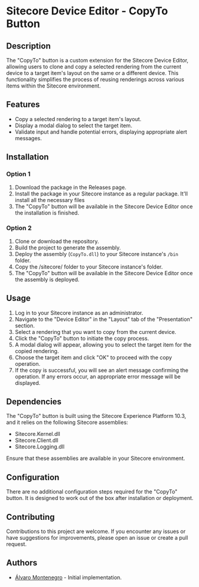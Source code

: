 # Sitecore Device Editor - CopyTo Button

## Description

The "CopyTo" button is a custom extension for the Sitecore Device Editor, allowing users to clone and copy a selected rendering from the current device to a target item's layout on the same or a different device. This functionality simplifies the process of reusing renderings across various items within the Sitecore environment.

## Features

- Copy a selected rendering to a target item's layout.
- Display a modal dialog to select the target item.
- Validate input and handle potential errors, displaying appropriate alert messages.

## Installation

### Option 1
1. Download the package in the Releases page.
2. Install the package in your Sitecore instance as a regular package. It'll install all the necessary files
3. The "CopyTo" button will be available in the Sitecore Device Editor once the installation is finished.

### Option 2
1. Clone or download the repository.
2. Build the project to generate the assembly.
3. Deploy the assembly (`CopyTo.dll`) to your Sitecore instance's `/bin` folder.
4. Copy the /sitecore/ folder to your Sitecore instance's folder.
5. The "CopyTo" button will be available in the Sitecore Device Editor once the assembly is deployed.

## Usage

1. Log in to your Sitecore instance as an administrator.
2. Navigate to the "Device Editor" in the "Layout" tab of the "Presentation" section.
3. Select a rendering that you want to copy from the current device.
4. Click the "CopyTo" button to initiate the copy process.
5. A modal dialog will appear, allowing you to select the target item for the copied rendering.
6. Choose the target item and click "OK" to proceed with the copy operation.
7. If the copy is successful, you will see an alert message confirming the operation. If any errors occur, an appropriate error message will be displayed.

## Dependencies

The "CopyTo" button is built using the Sitecore Experience Platform 10.3, and it relies on the following Sitecore assemblies:

- Sitecore.Kernel.dll
- Sitecore.Client.dll
- Sitecore.Logging.dll

Ensure that these assemblies are available in your Sitecore environment.

## Configuration

There are no additional configuration steps required for the "CopyTo" button. It is designed to work out of the box after installation or deployment.

## Contributing

Contributions to this project are welcome. If you encounter any issues or have suggestions for improvements, please open an issue or create a pull request.

## Authors

- [Álvaro Montenegro](https://github.com/alvaropmontenegro) - Initial implementation.
